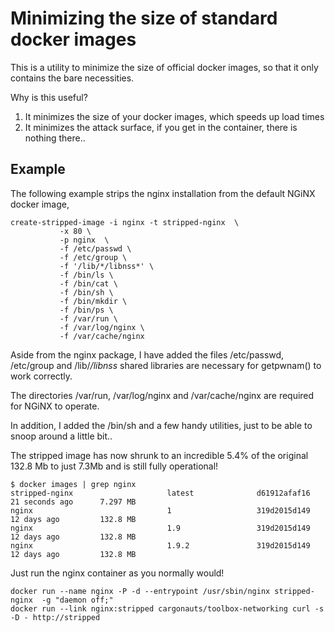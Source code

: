 # Minimizing the size of standard docker images

This is a utility to minimize the size of official docker images, so that it only contains the 
bare necessities.

Why is this useful?

1. It minimizes the size of your docker images, which speeds up load times
2. It minimizes the attack surface, if you get in the container, there is nothing there..

## Example
The following example strips the nginx installation from the default NGiNX docker image,

```
create-stripped-image -i nginx -t stripped-nginx  \
	       -x 80 \
	       -p nginx  \
	       -f /etc/passwd \
	       -f /etc/group \
	       -f '/lib/*/libnss*' \
	       -f /bin/ls \
	       -f /bin/cat \
	       -f /bin/sh \
	       -f /bin/mkdir \
	       -f /bin/ps \
	       -f /var/run \
	       -f /var/log/nginx \
	       -f /var/cache/nginx
```
Aside from the nginx package, I have added the files /etc/passwd, /etc/group and /lib/*/libnss* shared libraries 
are necessary for getpwnam() to work correctly.

The directories /var/run, /var/log/nginx and /var/cache/nginx are required for NGiNX to operate.

In addition, I added the /bin/sh and a few handy utilities, just to be able to snoop around a little bit..


The stripped image has now shrunk to an incredible 5.4% of the original 132.8 Mb to just 7.3Mb and is still fully operational!

```
$ docker images | grep nginx
stripped-nginx                     latest              d61912afaf16        21 seconds ago      7.297 MB
nginx                              1                   319d2015d149        12 days ago         132.8 MB
nginx                              1.9                 319d2015d149        12 days ago         132.8 MB
nginx                              1.9.2               319d2015d149        12 days ago         132.8 MB
```

Just run the nginx container as you normally would!

```
docker run --name nginx -P -d --entrypoint /usr/sbin/nginx stripped-nginx  -g "daemon off;"
docker run --link nginx:stripped cargonauts/toolbox-networking curl -s -D - http://stripped
```


